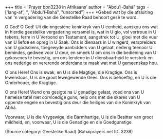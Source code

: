 +++
title = 'Prayer bpn3238 in Afrikaans'
author = "Abdu'l-Bahá"
tags = ['lang-af', '', "Abdu'l-Bahá", "unsorted"]
+++
*Gebed wat by die afsluiting van 'n vergadering van die Geestelike Raad behoort gesê te word.

O God! O God! Uit die ongesiene koninkryk van U eenheid, aanskou ons wat in hierdie geestelike vergadering versamel is, wat in U glo, vol vertroue in U tekens, ferm in U Verbond en Testament, aangetrek tot U, gloei met die vuur van U liefde en opreg in U Saak. Ons is dienaars in U wingerd, verspreiders van U godsdiens, toegewyde aanbidders van U gelaat, nederig teenoor U bemindes, gedwee voor U deur, en smeek U om ons in die bediening van U gekosenes te bevestig, om ons lendene in U diensbaarheid te versterk en ons nederige en vererende onderdane te maak wat met U gemeenskap hou.

O ons Here! Ons is swak, en U is die Magtige, die Kragtige. Ons is lewensloos, U is die groot lewegewende Gees. Ons is behoeftig, en U is die Onderhouer, die Kragtige.

O ons Here! Wend ons gesigte na U genadige gelaat, voed ons van U hemelse tafel met oorvloedige guns, help ons met die skares van U opperste engele en bevestig ons deur die heiliges van die Koninkryk van Abhá.

Voorwaar, U is die Vrygewige, die Barmhartige, U is die Besitter van groot mildheid, en, voorwaar, U is die Genadige en die Goedgunstige.

(Source category: Geestelike Raad)
(Bahaiprayers.net ID: 3238)

